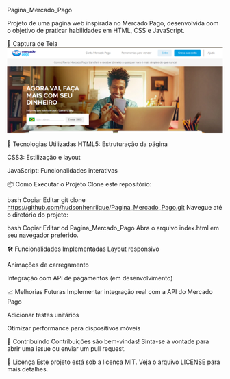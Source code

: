 Pagina_Mercado_Pago

Projeto de uma página web inspirada no Mercado Pago, desenvolvida com o objetivo de praticar habilidades em HTML, CSS e JavaScript.

📸 Captura de Tela
![Print da imagem inicial da página do Mercado Pago](screenshot.png)

🚀 Tecnologias Utilizadas
HTML5: Estruturação da página

CSS3: Estilização e layout

JavaScript: Funcionalidades interativas

📦 Como Executar o Projeto
Clone este repositório:

bash
Copiar
Editar
git clone https://github.com/hudsonhenriique/Pagina_Mercado_Pago.git
Navegue até o diretório do projeto:

bash
Copiar
Editar
cd Pagina_Mercado_Pago
Abra o arquivo index.html em seu navegador preferido.

🛠️ Funcionalidades Implementadas
 Layout responsivo

 Animações de carregamento

 Integração com API de pagamentos (em desenvolvimento)

📈 Melhorias Futuras
 Implementar integração real com a API do Mercado Pago

 Adicionar testes unitários

 Otimizar performance para dispositivos móveis

🤝 Contribuindo
Contribuições são bem-vindas! Sinta-se à vontade para abrir uma issue ou enviar um pull request.

📄 Licença
Este projeto está sob a licença MIT. Veja o arquivo LICENSE para mais detalhes.
